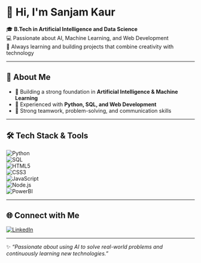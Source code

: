 # 👋 Hi, I'm Sanjam Kaur  

🎓 **B.Tech in Artificial Intelligence and Data Science**  
💻 Passionate about AI, Machine Learning, and Web Development  
🌱 Always learning and building projects that combine creativity with technology  

---

## 🚀 About Me  
- 🔹 Building a strong foundation in **Artificial Intelligence & Machine Learning**  
- 🔹 Experienced with **Python, SQL, and Web Development**  
- 🔹 Strong teamwork, problem-solving, and communication skills  
---

## 🛠️ Tech Stack & Tools  

![Python](https://img.shields.io/badge/Python-3776AB?style=for-the-badge&logo=python&logoColor=white)  
![SQL](https://img.shields.io/badge/SQL-4479A1?style=for-the-badge&logo=mysql&logoColor=white)  
![HTML5](https://img.shields.io/badge/HTML5-E34F26?style=for-the-badge&logo=html5&logoColor=white)  
![CSS3](https://img.shields.io/badge/CSS3-1572B6?style=for-the-badge&logo=css3&logoColor=white)  
![JavaScript](https://img.shields.io/badge/JavaScript-F7DF1E?style=for-the-badge&logo=javascript&logoColor=black)  
![Node.js](https://img.shields.io/badge/Node.js-339933?style=for-the-badge&logo=nodedotjs&logoColor=white)  
![PowerBI](https://img.shields.io/badge/PowerBI-F2C811?style=for-the-badge&logo=powerbi&logoColor=black)  

---



## 🌐 Connect with Me  

[![LinkedIn](https://img.shields.io/badge/LinkedIn-0077B5?style=for-the-badge&logo=linkedin&logoColor=white)](https://linkedin.com/)  

---

✨ _“Passionate about using AI to solve real-world problems and continuously learning new technologies.”_  


